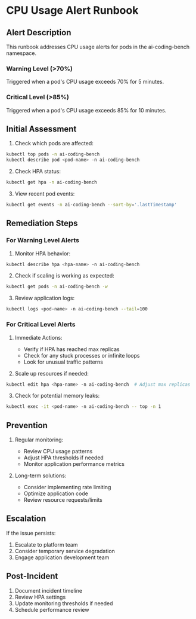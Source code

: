# CPU Usage Alert Runbook

## Alert Description

This runbook addresses CPU usage alerts for pods in the ai-coding-bench namespace.

### Warning Level (>70%)

Triggered when a pod's CPU usage exceeds 70% for 5 minutes.

### Critical Level (>85%)

Triggered when a pod's CPU usage exceeds 85% for 10 minutes.

## Initial Assessment

1. Check which pods are affected:

```bash
kubectl top pods -n ai-coding-bench
kubectl describe pod <pod-name> -n ai-coding-bench
```

2. Check HPA status:

```bash
kubectl get hpa -n ai-coding-bench
```

3. View recent pod events:

```bash
kubectl get events -n ai-coding-bench --sort-by='.lastTimestamp'
```

## Remediation Steps

### For Warning Level Alerts

1. Monitor HPA behavior:

```bash
kubectl describe hpa <hpa-name> -n ai-coding-bench
```

2. Check if scaling is working as expected:

```bash
kubectl get pods -n ai-coding-bench -w
```

3. Review application logs:

```bash
kubectl logs <pod-name> -n ai-coding-bench --tail=100
```

### For Critical Level Alerts

1. Immediate Actions:
   - Verify if HPA has reached max replicas
   - Check for any stuck processes or infinite loops
   - Look for unusual traffic patterns

2. Scale up resources if needed:

```bash
kubectl edit hpa <hpa-name> -n ai-coding-bench  # Adjust max replicas
```

3. Check for potential memory leaks:

```bash
kubectl exec -it <pod-name> -n ai-coding-bench -- top -n 1
```

## Prevention

1. Regular monitoring:
   - Review CPU usage patterns
   - Adjust HPA thresholds if needed
   - Monitor application performance metrics

2. Long-term solutions:
   - Consider implementing rate limiting
   - Optimize application code
   - Review resource requests/limits

## Escalation

If the issue persists:

1. Escalate to platform team
2. Consider temporary service degradation
3. Engage application development team

## Post-Incident

1. Document incident timeline
2. Review HPA settings
3. Update monitoring thresholds if needed
4. Schedule performance review
